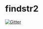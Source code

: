 # findstr2

[![Gitter](https://badges.gitter.im/Join%20Chat.svg)](https://gitter.im/jmaxxz/findstr2?utm_source=badge&utm_medium=badge&utm_campaign=pr-badge&utm_content=badge)